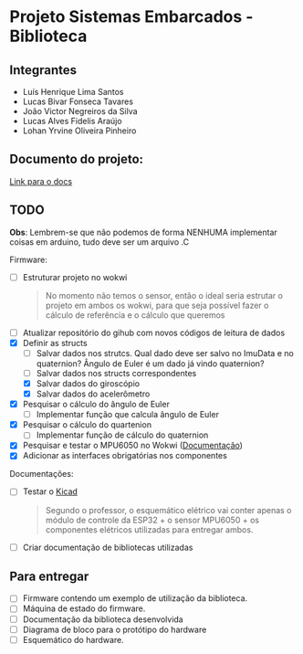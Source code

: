 # Projeto Sistemas Embarcados - Biblioteca

## Integrantes

- Luís Henrique Lima Santos
- Lucas Bivar Fonseca Tavares
- João Victor Negreiros da Silva
- Lucas Alves Fidelis Araújo
- Lohan Yrvine Oliveira Pinheiro

## Documento do projeto:
[Link para o docs](https://docs.google.com/document/d/1QsI6OhLF0TfYbNzVzPUM2ZsxLW7arz3QbxE7xBPYGtU/edit)

## TODO

**Obs**: Lembrem-se que não podemos de forma NENHUMA implementar coisas em arduino, tudo deve ser um arquivo .C

Firmware:
- [ ] Estruturar projeto no wokwi
  > No momento não temos o sensor, então o ideal seria estrutar o projeto em ambos os wokwi, para que seja possível fazer o cálculo de referência e o cálculo que queremos
- [ ] Atualizar repositório do gihub com novos códigos de leitura de dados
- [x] Definir as structs
  - [ ] Salvar dados nos strutcs. Qual dado deve ser salvo no ImuData e no quaternion? Ângulo de Euler é um dado já vindo quaternion?
  - [ ] Salvar dados nos structs correspondentes
  - [x] Salvar dados do giroscópio
  - [x] Salvar dados do acelerômetro
- [x] Pesquisar o cálculo do ângulo de Euler
  - [ ] Implementar função que calcula ângulo de Euler
- [x] Pesquisar o cálculo do quartenion
  - [ ] Implementar função de cálculo do quaternion
- [x] Pesquisar e testar o MPU6050 no Wokwi ([Documentação](https://docs.wokwi.com/parts/wokwi-mpu6050))
- [x] Adicionar as interfaces obrigatórias nos componentes

Documentações:
- [ ] Testar o [Kicad](https://www.kicad.org/)
  > Segundo o professor, o esquemático elétrico vai conter apenas o módulo de controle da ESP32 + o sensor MPU6050 + os componentes elétricos utilizadas para entregar ambos.
- [ ] Criar documentação de bibliotecas utilizadas

## Para entregar
- [ ] Firmware contendo um exemplo de utilização da biblioteca.
- [ ] Máquina de estado  do firmware.
- [ ] Documentação da biblioteca desenvolvida
- [ ] Diagrama de bloco para o protótipo do hardware
- [ ] Esquemático do hardware.

<!-- https://invensense.tdk.com/wp-content/uploads/2015/02/MPU-6000-Datasheet1.pdf  -->
<!-- https://github.com/nkolban/esp32-snippets/blob/d95258eb6c7a8ec6cd537a80cc2b79aa6435aab3/hardware/accelerometers/mpu6050.c -->
<!-- https://wokwi.com/projects/394646687238411265 -->
